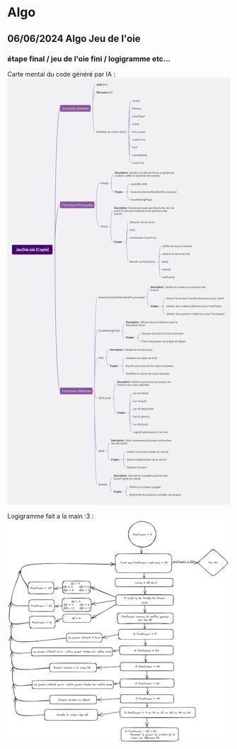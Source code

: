 # Algo

## 06/06/2024 Algo Jeu de l'oie

### étape final / jeu de l'oie fini / logigramme etc...

Carte mental du code généré par IA : ![CarteMental](Img/ImgAlgo/CarteMentalGitMindRaph.jpg)

Logigramme fait a la main :3 : ![Logigramme](Img/ImgAlgo/JeuDeLoiLogigramme.png)